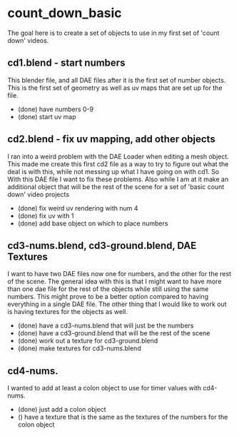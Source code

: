 # count_down_basic

The goal here is to create a set of objects to use in my first set of 'count down' videos.

## cd1.blend - start numbers

This blender file, and all DAE files after it is the first set of number objects. This is the first set of geometry as well as uv maps that are set up for the file.

* (done) have numbers 0-9
* (done) start uv map

## cd2.blend - fix uv mapping, add other objects

I ran into a weird problem with the DAE Loader when editing a mesh object. This made me create this first cd2 file as a way to try to figure out what the deal is with this, while not messing up what I have going on with cd1. So With this DAE file I want to fix these problems. Also while I am at it make an additional object that will be the rest of the scene for a set of 'basic count down' video projects

* (done) fix weird uv rendering with num 4
* (done) fix uv with 1
* (done) add base object on which to place numbers

## cd3-nums.blend, cd3-ground.blend, DAE Textures

I want to have two DAE files now one for numbers, and the other for the rest of the scene. The general idea with this is that I might want to have more than one dae file for the rest of the objects while still using the same numbers. This might prove to be a better option compared to having everything in a single DAE file. The other thing that I would like to work out is having textures for the objects as well.

* (done) have a cd3-nums.blend that will just be the numbers
* (done) have a cd3-ground.blend that will be the rest of the scene
* (done) work out a texture for cd3-ground.blend
* (done) make textures for cd3-nums.blend

## cd4-nums.

I wanted to add at least a colon object to use for timer values with cd4-nums.

* (done) just add a colon object
* () have a texture that is the same as the textures of the numbers for the colon object
